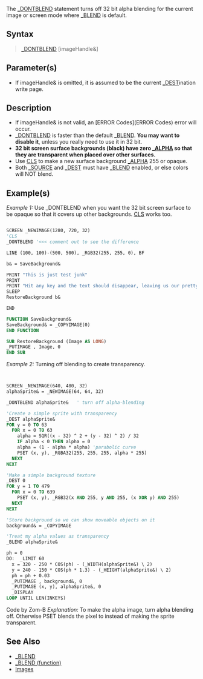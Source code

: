 The [_DONTBLEND](_DONTBLEND) statement turns off 32 bit alpha blending for the current image or screen mode where [_BLEND](_BLEND) is default.


## Syntax

>  [_DONTBLEND](_DONTBLEND) [imageHandle&]


## Parameter(s)

* If imageHandle& is omitted, it is assumed to be the current [_DEST](_DEST)ination write page.


## Description

* If imageHandle& is not valid, an [ERROR Codes](ERROR Codes) error will occur.
* [_DONTBLEND](_DONTBLEND) is faster than the default [_BLEND](_BLEND). **You may want to disable it**, unless you really need to use it in 32 bit.
* **32 bit screen surface backgrounds (black) have zero [_ALPHA](_ALPHA) so that they are transparent when placed over other surfaces.**
* Use [CLS](CLS) to make a new surface background [_ALPHA](_ALPHA) 255 or opaque.
* Both [_SOURCE](_SOURCE) and [_DEST](_DEST) must have [_BLEND](_BLEND) enabled, or else colors will NOT blend.


## Example(s)

*Example 1:* Use _DONTBLEND when you want the 32 bit screen surface to be opaque so that it covers up other backgrounds. [CLS](CLS) works too.

```vb

SCREEN _NEWIMAGE(1280, 720, 32)
'CLS
_DONTBLEND '<<< comment out to see the difference

LINE (100, 100)-(500, 500), _RGB32(255, 255, 0), BF

b& = SaveBackground&

PRINT "This is just test junk"
PRINT
PRINT "Hit any key and the text should disappear, leaving us our pretty yellow box."
SLEEP
RestoreBackground b&

END

FUNCTION SaveBackground&
SaveBackground& = _COPYIMAGE(0)
END FUNCTION

SUB RestoreBackground (Image AS LONG)
_PUTIMAGE , Image, 0
END SUB 

```


*Example 2:* Turning off blending to create transparency.

```vb


SCREEN _NEWIMAGE(640, 480, 32)
alphaSprite& = _NEWIMAGE(64, 64, 32)

_DONTBLEND alphaSprite&   ' turn off alpha-blending

'Create a simple sprite with transparency
_DEST alphaSprite&
FOR y = 0 TO 63
  FOR x = 0 TO 63
    alpha = SQR((x - 32) ^ 2 + (y - 32) ^ 2) / 32
    IF alpha < 0 THEN alpha = 0
    alpha = (1 - alpha * alpha) 'parabolic curve
    PSET (x, y), _RGBA32(255, 255, 255, alpha * 255)
  NEXT
NEXT

'Make a simple background texture
_DEST 0
FOR y = 1 TO 479
  FOR x = 0 TO 639
    PSET (x, y), _RGB32(x AND 255, y AND 255, (x XOR y) AND 255)
  NEXT
NEXT

'Store background so we can show moveable objects on it
background& = _COPYIMAGE

'Treat my alpha values as transparency
_BLEND alphaSprite&

ph = 0
DO:  _LIMIT 60
  x = 320 - 250 * COS(ph) - (_WIDTH(alphaSprite&) \ 2)
  y = 240 - 150 * COS(ph * 1.3) - (_HEIGHT(alphaSprite&) \ 2)
  ph = ph + 0.03
  _PUTIMAGE , background&, 0
  _PUTIMAGE (x, y), alphaSprite&, 0
  _DISPLAY
LOOP UNTIL LEN(INKEY$) 

```
Code by Zom-B
*Explanation:* To make the alpha image, turn alpha blending off. Otherwise PSET blends the pixel to instead of making the sprite transparent.


## See Also

* [_BLEND](_BLEND)
* [_BLEND (function)](_BLEND (function))
* [Images](Images)




